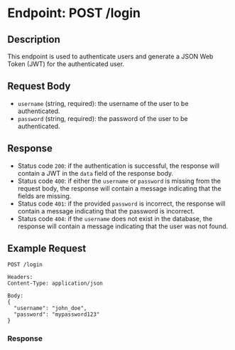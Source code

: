 # Endpoint: POST /login

## Description
This endpoint is used to authenticate users and generate a JSON Web Token (JWT) for the authenticated user.

## Request Body
- `username` (string, required): the username of the user to be authenticated.
- `password` (string, required): the password of the user to be authenticated.

## Response
- Status code `200`: if the authentication is successful, the response will contain a JWT in the `data` field of the response body.
- Status code `400`: if either the `username` or `password` is missing from the request body, the response will contain a message indicating that the fields are missing.
- Status code `401`: if the provided `password` is incorrect, the response will contain a message indicating that the password is incorrect.
- Status code `404`: if the `username` does not exist in the database, the response will contain a message indicating that the user was not found.

## Example Request

`POST /login`
``` 
Headers:
Content-Type: application/json
```
``` 
Body:
{
  "username": "john_doe",
  "password": "mypassword123"
}
 ```
### Response
